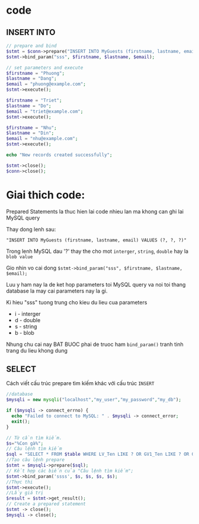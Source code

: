 
# code
## INSERT INTO

```php
// prepare and bind
$stmt = $conn->prepare("INSERT INTO MyGuests (firstname, lastname, email) VALUES (?, ?, ?)");
$stmt->bind_param("sss", $firstname, $lastname, $email);

// set parameters and execute
$firstname = "Phuong";
$lastname = "Dang";
$email = "phuong@example.com";
$stmt->execute();

$firstname = "Triet";
$lastname = "Do";
$email = "triet@example.com";
$stmt->execute();

$firstname = "Nhu";
$lastname = "Din";
$email = "nhu@example.com";
$stmt->execute();

echo "New records created successfully";

$stmt->close();
$conn->close();
```

# Giai thich code:

Prepared Statements la thuc hien lai code nhieu lan ma khong can ghi lai MySQL query

Thay dong lenh sau:

`"INSERT INTO MyGuests (firstname, lastname, email) VALUES (?, ?, ?)"`

Trong lenh MySQL dau '?' thay the cho mot `interger`, `string`, `double` hay la `blob value`

Gio nhin vo cai dong `$stmt->bind_param("sss", $firstname, $lastname, $email);`

Luu y ham nay la de ket hop parameters toi MySQL query va noi toi thang database la may cai parameters nay la gi.

Ki hieu "sss" tuong trung cho kieu du lieu cua parameters

- i - interger
- d - double
- s - string
- b - blob

Nhung chu cai nay BAT BUOC phai de truoc ham `bind_param()` tranh tinh trang du lieu khong dung

## SELECT

Cách viết cấu trúc prepare tìm kiếm khác với cấu trúc `INSERT`

```php
//database
$mysqli = new mysqli("localhost","my_user","my_password","my_db");

if ($mysqli -> connect_errno) {
  echo "Failed to connect to MySQL: " . $mysqli -> connect_error;
  exit();
}

// Từ cần tìm kiếm.
$s="%Con gà%";
// Câu lệnh tìm kiếm
$sql = "SELECT * FROM $table WHERE LV_Ten LIKE ? OR GV1_Ten LIKE ? OR GV2_Ten LIKE ? OR LV_Ma LIKE ?;";
//Tạo câu lệnh prepare
$stmt = $mysqli->prepare($sql);
// Kết hợp các biến của "Câu lệnh tìm kiếm";
$stmt->bind_param('ssss', $s, $s, $s, $s);
//Thực thi 
$stmt->execute();
//Lấy giá trị
$result = $stmt->get_result();
// Create a prepared statement
$stmt -> close();
$mysqli -> close();
```